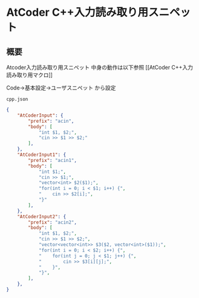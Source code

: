 # AtCoder C++入力読み取り用スニペット
## 概要
Atcoder入力読み取り用スニペット
中身の動作は以下参照
[[AtCoder C++入力読み取り用マクロ]]

Code→基本設定→ユーザスニペット
から設定

`cpp.json`
```json
{
	"AtCoderInput": {
		"prefix": "acin",
		"body": [
			"int $1, $2;",
			"cin >> $1 >> $2;"
		],
	},
	"AtCoderInput1": {
		"prefix": "acin1",
		"body": [
			"int $1;",
			"cin >> $1;",
			"vector<int> $2($1);",
			"for(int i = 0; i < $1; i++) {",
			"    cin >> $2[i];",
			"}"
		],
	},
	"AtCoderInput2": {
		"prefix": "acin2",
		"body": [
			"int $1, $2;",
			"cin >> $1 >> $2;",
			"vector<vector<int>> $3($2, vector<int>($1));",
			"for(int i = 0; i < $2; i++) {",
			"    for(int j = 0; j < $1; j++) {",
			"        cin >> $3[i][j];",
			"    }",
			"}",
		],
	},
}
```
